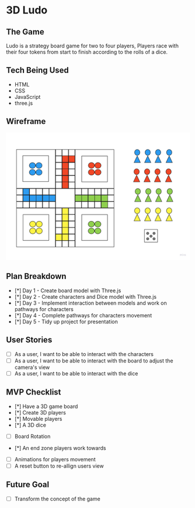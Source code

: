# 3D Ludo

## The Game

Ludo is a strategy board game for two to four players, Players race with their four tokens from start to
finish according to the rolls of a dice.

## Tech Being Used
* HTML
* CSS
* JavaScript
* three.js

## Wireframe
![Wireframe](LudoImage.jpg)

## Plan Breakdown
- [*] Day 1 - Create board model with Three.js 
- [*] Day 2 - Create characters and Dice model with Three.js
- [*] Day 3 - Implement interaction between models and work on pathways for characters
- [*] Day 4 - Complete pathways for characters movement
- [*] Day 5 - Tidy up project for presentation

## User Stories
- [ ] As a user, I want to be able to interact with the characters
- [ ] As a user, I want to be able to interact with the board to adjust the camera's view
- [ ] As a user, I want to be able to interact with the dice

## MVP Checklist
- [*] Have a 3D game board 
- [*] Create 3D players
- [*] Movable players 
- [*] A 3D dice
- [ ] Board Rotation 
- [*] An end zone players work towards
- [ ] Animations for players movement
- [ ] A reset button to re-allign users view

## Future Goal
- [ ] Transform the concept of the game
